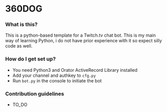 # 360DOG #

### What is this? ###

This is a python-based template for a Twitch.tv chat bot. This is my main way of learning Python, i do not have prior experience with it so expect silly code as well.

### How do I get set up? ###

* You need Python3 and Orator ActiveRecord Library installed
* Add your channel and authkey to `cfg.py` 
* Run `bot.py` in the console to initiate the bot

### Contribution guidelines ###

* TO_DO
